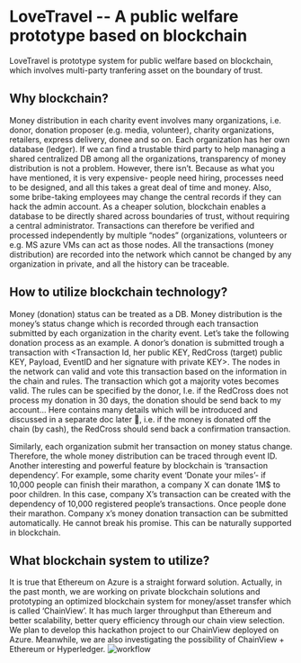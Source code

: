 LoveTravel -- A public welfare prototype based on blockchain
=============

LoveTravel is prototype system for public welfare based on blockchain, which involves multi-party tranfering
asset on the boundary of trust.

## Why blockchain?
Money distribution in each charity event involves many organizations, i.e. donor, donation proposer (e.g. media, volunteer), charity organizations, retailers, express delivery, donee and so on. Each organization has her own database (ledger). If we can find a trustable third party to help managing a shared centralized DB among all the organizations, transparency of money distribution is not a problem. However, there isn’t. Because as what you have mentioned, it is very expensive- people need hiring, processes need to be designed, and all this takes a great deal of time and money. Also, some bribe-taking employees may change the central records if they can hack the admin account. As a cheaper solution, blockchain enables a database to be directly shared across boundaries of trust, without requiring a central administrator. Transactions can therefore be verified and processed independently by multiple “nodes” (organizations, volunteers or e.g. MS azure VMs can act as those nodes. All the transactions (money distribution) are recorded into the network which cannot be changed by any organization in private, and all the history can be traceable. 

## How to utilize blockchain technology?
Money (donation) status can be treated as a DB. Money distribution is the money’s status change which is recorded through each transaction submitted by each organization in the charity event. Let’s take the following donation process as an example.
A donor’s donation is submitted trough a transaction with <Transaction Id, her public KEY, RedCross (target) public KEY, Payload, EventID and her signature with private KEY>. The nodes in the network can valid and vote this transaction based on the information in the chain and rules. The transaction which got a majority votes becomes valid. The rules can be specified by the donor, I.e. if the RedCross does not process my donation in 30 days, the donation should be send back to my account… Here contains many details which will be introduced and discussed in a separate doc later , i.e. if the money is donated off the chain (by cash), the RedCross should send back a confirmation transaction.
 
Similarly, each organization submit her transaction on money status change. Therefore, the whole money distribution can be traced through event ID.
Another interesting and powerful feature by blockchain is ‘transaction dependency’. For example, some charity event ‘Donate your miles’- if 10,000 people can finish their marathon, a company X can donate 1M$ to poor children. In this case, company X’s transaction can be created with the dependency of 10,000 registered people’s transactions. Once people done their marathon. Company x’s money donation transaction can be submitted automatically. He cannot break his promise. This can be naturally supported in blockchain.

## What blockchain system to utilize? 
It is true that Ethereum on Azure is a straight forward solution. Actually, in the past month, we are working on private blockchain solutions and prototyping an optimized blockchain system for money/asset transfer which is called ‘ChainView’. It has much larger throughput than Ethereum and better scalability, better query efficiency through our chain view selection. We plan to develop this hackathon project to our ChainView deployed on Azure. Meanwhile, we are also investigating the possibility of ChainView + Ethereum  or Hyperledger.
![workflow](https://github.com/LiYangsuda/images/blob/master/workflow.png?raw=true)